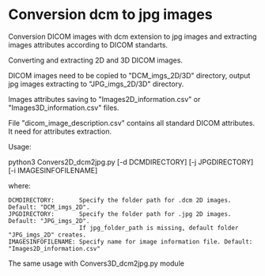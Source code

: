 # Conversion dcm to jpg images

Conversion DICOM images with dcm extension to jpg images and extracting images attributes according to DICOM standarts.

Converting and extracting 2D and 3D DICOM images.

DICOM images need to be copied to "DCM_imgs_2D/3D" directory, output jpg images extracting to "JPG_imgs_2D/3D" directory.

Images attributes saving to "Images2D_information.csv" or "Images3D_information.csv" files.

File "dicom_image_description.csv" contains all standard DICOM attributes.
It need for attributes extraction.

Usage:

python3 Convers2D_dcm2jpg.py [-d DCMDIRECTORY] [-j JPGDIRECTORY] [-i IMAGESINFOFILENAME]

where:

    DCMDIRECTORY:       Specify the folder path for .dcm 2D images. Default: "DCM_imgs_2D".
    JPGDIRECTORY:       Specify the folder path for .jpg 2D images. Default: "JPG_imgs_2D".
                        If jpg_folder_path is missing, default folder "JPG_imgs_2D" creates.
    IMAGESINFOFILENAME: Specify name for image information file. Default: "Images2D_information.csv"

The same usage with Convers3D_dcm2jpg.py module